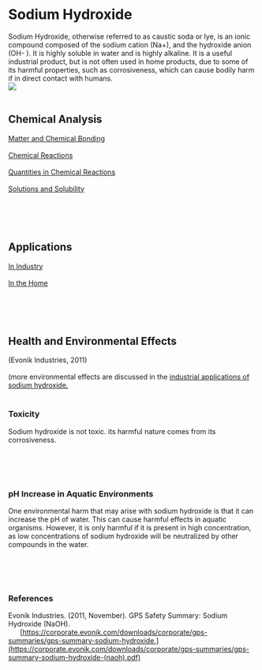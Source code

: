 # Sodium Hydroxide

Sodium Hydroxide, otherwise referred to as caustic soda or lye, is an ionic compound composed of the sodium cation (Na+), and the hydroxide anion (OH- ). It is highly soluble in water and is highly alkaline. It is a useful industrial product, but is not often used in home products, due to some of its harmful properties, such as corrosiveness, which can cause bodily harm if in direct contact with humans.<br>
<img src="https://thedermreview.com/wp-content/uploads/2018/08/Sodium-Hydroxide.png"><br>
<br>
## Chemical Analysis

[Matter and Chemical Bonding](https://samir8000.github.io/NaOH/chemicalanalysis/matterandchemicalbonding)<br>
<br>
[Chemical Reactions](https://samir8000.github.io/NaOH/chemicalanalysis/chemicalreactions)<br>
<br>
[Quantities in Chemical Reactions](https://samir8000.github.io/NaOH/chemicalanalysis/quantitiesinchemicalreactions)<br>
<br>
[Solutions and Solubility](https://samir8000.github.io/NaOH/chemicalanalysis/solutionsandsolubility)<br>
<br>
<br>
<br>
<br>

## Applications
[In Industry](https://samir8000.github.io/NaOH/applications/industry)<br>
<br>
[In the Home](https://samir8000.github.io/NaOH/applications/home)<br>
<br>
<br>
<br>
<br>
## Health and Environmental Effects
(Evonik Industries, 2011)<br>
<br>
(more environmental effects are discussed in the [industrial applications of sodium hydroxide.](https://samir8000.github.io/NaOH/applications/industry)<br>
<br>
### Toxicity
Sodium hydroxide is not toxic. its harmful nature comes from its corrosiveness.<br>
<br>
<br>
<br>
<br>
### pH Increase in Aquatic Environments
One environmental harm that may arise with sodium hydroxide is that it can increase the pH of water. This can cause harmful effects in aquatic organisms. However, it is only harmful if it is present in high concentration, as low concentrations of sodium hydroxide will be neutralized by other compounds in the water.<br>
<br>
<br>
<br>
<br>
### References
Evonik Industries. (2011, November). GPS Safety Summary: Sodium Hydroxide (NaOH). <br>
&nbsp;&nbsp;&nbsp;&nbsp;&nbsp;&nbsp;[https://corporate.evonik.com/downloads/corporate/gps-summaries/gps-summary-sodium-hydroxide.](https://corporate.evonik.com/downloads/corporate/gps-summaries/gps-summary-sodium-hydroxide-(naoh).pdf) 
